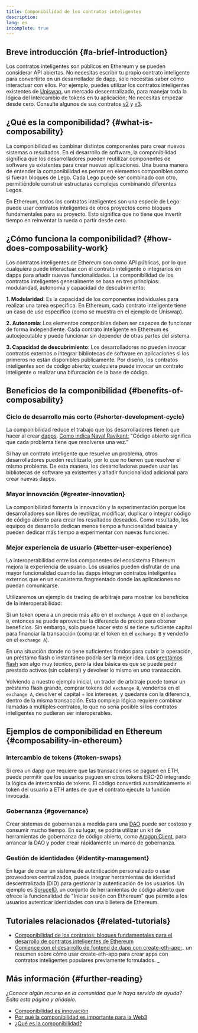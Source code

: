 ```yaml
---
title: Componibilidad de los contratos inteligentes
description:
lang: es
incomplete: true
---
```


## Breve introducción {#a-brief-introduction}

Los contratos inteligentes son públicos en Ethereum y se pueden considerar API abiertas. No necesitas escribir tu propio contrato inteligente para convertirte en un desarrollador de dapp, solo necesitas saber cómo interactuar con ellos. Por ejemplo, puedes utilizar los contratos inteligentes existentes de [Uniswap](https://uniswap.exchange/swap), un mercado descentralizado, para manejar toda la lógica del intercambio de tokens en tu aplicación; No necesitas empezar desde cero. Consulte algunos de sus contratos [v2](https://github.com/Uniswap/uniswap-v2-core/tree/master/contracts) y [v3](https://github.com/Uniswap/uniswap-v3-core/tree/main/contracts).

## ¿Qué es la componibilidad? {#what-is-composability}

La componibilidad es combinar distintos componentes para crear nuevos sistemas o resultados. En el desarrollo de software, la componibilidad significa que los desarrolladores pueden reutilizar componentes de software ya existentes para crear nuevas aplicaciones. Una buena manera de entender la componibilidad es pensar en elementos componibles como si fueran bloques de Lego. Cada Lego puede ser combinado con otro, permitiéndole construir estructuras complejas combinando diferentes Legos.

En Ethereum, todos los contratos inteligentes son una especie de Lego: puede usar contratos inteligentes de otros proyectos como bloques fundamentales para su proyecto. Esto significa que no tiene que invertir tiempo en reinventar la rueda o partir desde cero.

## ¿Cómo funciona la componibilidad? {#how-does-composability-work}

Los contratos inteligentes de Ethereum son como API públicas, por lo que cualquiera puede interactuar con el contrato inteligente o integrarlos en dapps para añadir nuevas funcionalidades. La componibilidad de los contratos inteligentes generalmente se basa en tres principios: modularidad, autonomía y capacidad de descubrimiento:

**1. Modularidad**: Es la capacidad de los componentes individuales para realizar una tarea específica. En Ethereum, cada contrato inteligente tiene un caso de uso específico (como se muestra en el ejemplo de Uniswap).

**2. Autonomía**: Los elementos componibles deben ser capaces de funcionar de forma independiente. Cada contrato inteligente en Ethereum es autoejecutable y puede funcionar sin depender de otras partes del sistema.

**3. Capacidad de descubrimiento**: Los desarrolladores no pueden invocar contratos externos o integrar bibliotecas de software en aplicaciones si los primeros no están disponibles públicamente. Por diseño, los contratos inteligentes son de código abierto; cualquiera puede invocar un contrato inteligente o realizar una bifurcación de la base de código.

## Beneficios de la componibilidad {#benefits-of-composability}

### Ciclo de desarrollo más corto {#shorter-development-cycle}

La componibilidad reduce el trabajo que los desarrolladores tienen que hacer al crear [dapps](/dapps/#what-are-dapps). [Como indica Naval Ravikant:](https://twitter.com/naval/status/1444366754650656770) "Código abierto significa que cada problema tiene que resolverse una vez."

Si hay un contrato inteligente que resuelve un problema, otros desarrolladores pueden reutilizarlo, por lo que no tienen que resolver el mismo problema. De esta manera, los desarrolladores pueden usar las bibliotecas de software ya existentes y añadir funcionalidad adicional para crear nuevas dapps.

### Mayor innovación {#greater-innovation}

La componibilidad fomenta la innovación y la experimentación porque los desarrolladores son libres de reutilizar, modificar, duplicar o integrar código de código abierto para crear los resultados deseados. Como resultado, los equipos de desarrollo dedican menos tiempo a funcionalidad básica y pueden dedicar más tiempo a experimentar con nuevas funciones.

### Mejor experiencia de usuario {#better-user-experience}

La interoperabilidad entre los componentes del ecosistema Ethereum mejora la experiencia de usuario. Los usuarios pueden disfrutar de una mayor funcionalidad cuando las dapps integran contratos inteligentes externos que en un ecosistema fragmentado donde las aplicaciones no puedan comunicarse.

Utilizaremos un ejemplo de trading de arbitraje para mostrar los beneficios de la interoperabilidad:

Si un token opera a un precio más alto en el `exchange A` que en el `exchange B`, entonces se puede aprovechar la diferencia de precio para obtener beneficios. Sin embargo, solo puede hacer esto si se tiene suficiente capital para financiar la transacción (comprar el token en el `exchange B` y venderlo en el `exchange A`).

En una situación donde no tiene suficientes fondos para cubrir la operación, un préstamo flash o instantáneo podría ser la mejor idea. Los [prestámos flash](/defi/#flash-loans) son algo muy técnico, pero la idea básica es que se puede pedir prestado activos (sin colateral) y devolver lo mismo en _una_ transacción.

Volviendo a nuestro ejemplo inicial, un trader de arbitraje puede tomar un préstamo flash grande, comprar tokens del `exchange B`, venderlos en el `exchange A`, devolver el capital + los intereses, y quedarse con la diferencia, dentro de la misma transacción. Esta compleja lógica requiere combinar llamadas a múltiples contratos, lo que no sería posible si los contratos inteligentes no pudieran ser interoperables.

## Ejemplos de componibilidad en Ethereum {#composability-in-ethereum}

### Intercambio de tokens {#token-swaps}

Si crea un dapp que requiere que las transacciones se paguen en ETH, puede permitir que los usuarios paguen en otros tokens ERC-20 integrando la lógica de intercambio de tokens. El código convertirá automáticamente el token del usuario a ETH antes de que el contrato ejecute la función invocada.

### Gobernanza {#governance}

Crear sistemas de gobernanza a medida para una [DAO](/dao/) puede ser costoso y consumir mucho tiempo. En su lugar, se podría utilizar un kit de herramientas de gobernanza de código abierto, como [Aragon Client](https://client.aragon.org/), para arrancar la DAO y poder crear rápidamente un marco de gobernanza.

### Gestión de identidades {#identity-management}

En lugar de crear un sistema de autenticación personalizado o usar proveedores centralizados, puede integrar herramientas de identidad descentralizada (DID) para gestionar la autenticación de los usuarios. Un ejemplo es [SpruceID](https://www.spruceid.com/), un conjunto de herramientas de código abierto que ofrece la funcionalidad de "Iniciar sesión con Ethereum" que permite a los usuarios autenticar identidades con una billetera de Ethereum.

## Tutoriales relacionados {#related-tutorials}

- [Componibilidad de los contratos: bloques fundamentales para el desarrollo de contratos inteligentes de Ethereum](https://www.decentlabs.io/blog/contract-composability-the-building-blocks-of-ethereum-smart-contract-development)
- [Comience con el desarrollo de fontend de dapp con create-eth-app:](/developers/tutorials/kickstart-your-dapp-frontend-development-wth-create-eth-app/)_ un resumen sobre cómo usar create-eth-app para crear apps con contratos inteligentes populares previamente formulados. _

## Más información {#further-reading}

_¿Conoce algún recurso en la comunidad que le haya servido de ayuda? Edita esta página y añádelo._

- [Componibilidad es innovación](https://future.a16z.com/how-composability-unlocks-crypto-and-everything-else/)
- [Por qué la componibilidad es importante para la Web3](https://hackernoon.com/why-composability-matters-for-web3)
- [¿Qué es la componibilidad?](https://blog.aragon.org/what-is-composability/#:~:text=Aragon,connect%20to%20every%20other%20piece.)
